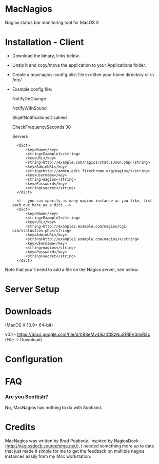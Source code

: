 MacNagios
=========

Nagios status bar monitoring tool for MacOS X

Installation - Client
=====================

* Download the binary, links below.
* Unzip it and copy/move the application to your Applications folder.
* Create a macnagios-config.plist file in either your home directory or in /etc/
* Example config file:

	<?xml version="1.0" encoding="UTF-8"?>
	<!DOCTYPE plist PUBLIC "-//Apple//DTD PLIST 1.0//EN" "http://www.apple.com/DTDs/PropertyList-1.0.dtd">
	<plist version="1.0">
	<dict>
	
	<key>NotifyOnChange</key> <!-- should we send messages to the notification center -->
	<true/>
 
	<key>NotifyWithSound</key> <!-- should our messages also include a sound? if NotifyOnChange is false, this will do nothing -->
	<true/>
 
	<key>SkipIfNotificationsDisabled</key> <!-- if true, then services which have notifications disabled are skipped and not considered -->
	<true/>
 
	<key>CheckFrequencySeconds</key> <!-- how many seconds to wait between checks - don't make this too fast, you might hurt yourself -->
	<integer>30</integer>
 
	<key>Servers</key>
		<array>
		
		<dict>
			<key>Name</key>
			<string>Example1</string>
			<key>URL</key>
			<string>http://example.com/nagios/statusJson.php</string>
			<key>AdminURL</key>
			<string>http://admin.edit.firechrome.org/nagios/</string>
			<key>Username</key>
			<string>nagios</string>
			<key>Password</key>
			<string>secret</string>
		</dict>
 
		<!-- you can specify as many nagios instance as you like, list each out here as a dict -->
		<dict>
			<key>Name</key>
			<string>Example2</string>
			<key>URL</key>
			<string>http://example2.example.com/nagios/cgi-bin/statusJson.php</string>
			<key>AdminURL</key>
			<string>http://example2.example.com/nagios/</string>
			<key>Username</key>
			<string>nagios</string>
			<key>Password</key>
			<string>secret</string>
		</dict>
 
	</array>
	
	</dict>
	
	</plist>


Note that you'll need to add a file on the Nagios server, see below.

Server Setup
============

Downloads
=========
(MacOS X 10.9+ 64-bit)

v0.1 - https://docs.google.com/file/d/0B8eMv4SjaIClSzNuS1REV3dnR3c (File -> Download)


Configuration
=============

FAQ
===

### Are you Scottish?
No, MacNagios has nothing to do with Scotland.

Credits
=======
MacNagios was written by Brad Peabody.  Inspired by NagiosDock (http://nagiosdock.sourceforge.net/), I needed something more up to date that just made it simple for me to get the feedback on multiple nagios instances easily from my Mac workstation.

